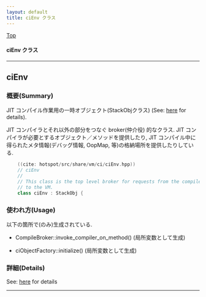```yaml
---
layout: default
title: ciEnv クラス 
---
```

[Top](../index.html)

#### ciEnv クラス 



---
## <a name="nosf4Hw69F" id="nosf4Hw69F">ciEnv</a>

### 概要(Summary)
JIT コンパイル作業用の一時オブジェクト(StackObjクラス) (See: [here](no7882MiN.html) for details).

JIT コンパイラとそれ以外の部分をつなぐ broker(仲介役) 的なクラス.
JIT コンパイラが必要とするオブジェクト／メソッドを提供したり, 
JIT コンパイル中に得られたメタ情報(デバッグ情報, OopMap, 等)の格納場所を提供したりしている.


```cpp
    ((cite: hotspot/src/share/vm/ci/ciEnv.hpp))
    // ciEnv
    //
    // This class is the top level broker for requests from the compiler
    // to the VM.
    class ciEnv : StackObj {
```

### 使われ方(Usage)
以下の箇所で(のみ)生成されている.

* CompileBroker::invoke_compiler_on_method()  (局所変数として生成)

* ciObjectFactory::initialize()  (局所変数として生成)




### 詳細(Details)
See: [here](../doxygen/classciEnv.html) for details

---
